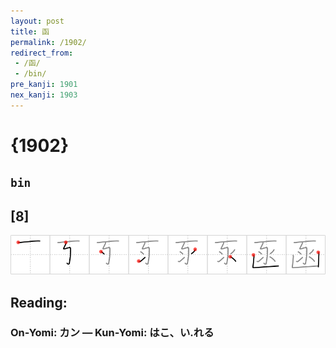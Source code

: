```yaml
---
layout: post
title: 函
permalink: /1902/
redirect_from:
 - /函/
 - /bin/
pre_kanji: 1901
nex_kanji: 1903
---
```


# {1902}

## `bin`

## [8]

<div class="stroke"><img src="../images/E587BD.png" /></div>

## Reading:

### On-Yomi: カン &mdash; Kun-Yomi: はこ、い.れる

